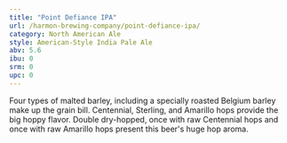 ```yaml
---
title: "Point Defiance IPA"
url: /harmon-brewing-company/point-defiance-ipa/
category: North American Ale
style: American-Style India Pale Ale
abv: 5.6
ibu: 0
srm: 0
upc: 0
---
```

Four types of malted barley, including a specially roasted Belgium barley make up the grain bill. Centennial, Sterling, and Amarillo hops provide the big hoppy flavor. Double dry-hopped, once with raw Centennial hops and once with raw Amarillo hops present this beer's huge hop aroma.
